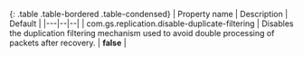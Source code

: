 
{: .table .table-bordered .table-condensed}
| Property name | Description | Default   |
|---|--|--|
| com.gs.replication.disable-duplicate-filtering  | Disables the duplication filtering mechanism used to avoid double processing of packets after recovery. | **false** |
